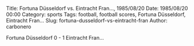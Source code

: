Title: Fortuna Düsseldorf vs. Eintracht Fran…, 1985/08/20
Date: 1985/08/20 00:00
Category: sports
Tags: football, football scores, Fortuna Düsseldorf, Eintracht Fran…
Slug: fortuna-dusseldorf-vs-eintracht-fran
Author: carbonero


Fortuna Düsseldorf 0 - 1 Eintracht Fran…
